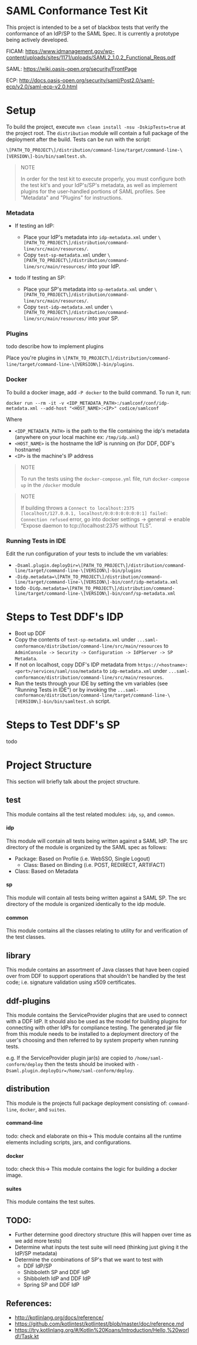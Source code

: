 # SAML Conformance Test Kit
This project is intended to be a set of blackbox tests that verify the conformance of an IdP/SP to the SAML Spec.
It is currently a prototype being actively developed.

FICAM: https://www.idmanagement.gov/wp-content/uploads/sites/1171/uploads/SAML2_1.0.2_Functional_Reqs.pdf

SAML: https://wiki.oasis-open.org/security/FrontPage

ECP: http://docs.oasis-open.org/security/saml/Post2.0/saml-ecp/v2.0/saml-ecp-v2.0.html

# Setup
To build the project, execute `mvn clean install -nsu -DskipTests=true` at the project root.
The `distribution` module will contain a full package of the deployment after the build.
Tests can be run with the script:

`\[PATH_TO_PROJECT\]/distribution/command-line/target/command-line-\[VERSION\]-bin/bin/samltest.sh`.

>NOTE
>
>In order for the test kit to execute properly, you must configure both the test kit's and your IdP's/SP's metadata, as well as implement plugins for the user-handled portions of SAML profiles.
>See "Metadata" and "Plugins" for instructions.

### Metadata
 * If testing an IdP:
   * Place your IdP's metadata into `idp-metadata.xml` under `\[PATH_TO_PROJECT\]/distribution/command-line/src/main/resources/`.
   * Copy `test-sp-metadata.xml` under `\[PATH_TO_PROJECT\]/distribution/command-line/src/main/resources/` into your IdP.
  
 * todo If testing an SP:
   * Place your SP's metadata into `sp-metadata.xml` under `\[PATH_TO_PROJECT\]/distribution/command-line/src/main/resources/`.
   * Copy `test-idp-metadata.xml` under `\[PATH_TO_PROJECT\]/distribution/command-line/src/main/resources/` into your SP.
   
### Plugins
todo describe how to implement plugins

Place you're plugins in `\[PATH_TO_PROJECT\]/distribution/command-line/target/command-line-\[VERSION\]-bin/plugins`.

### Docker
To build a docker image, add `-P docker` to the build command. To run it, run:

`docker run --rm -it -v <IDP_METADATA_PATH>:/samlconf/conf/idp-metadata.xml --add-host "<HOST_NAME>:<IP>" codice/samlconf`

Where 
* `<IDP_METADATA_PATH>` is the path to the file containing the idp's metadata (anywhere on your local machine ex: `/tmp/idp.xml`)
* `<HOST_NAME>` is the hostname the IdP is running on (for DDF, DDF's hostname)
* `<IP>` is the machine's IP address

>NOTE
>
>To run the tests using the `docker-compose.yml` file, run `docker-compose up` in the `/docker` module

>NOTE
>
>If building throws a `Connect to localhost:2375 [localhost/127.0.0.1, localhost/0:0:0:0:0:0:0:1] failed: Connection refused`
error, go into docker settings &rarr; general &rarr; enable “Expose daemon to tcp://localhost:2375 without TLS”.

### Running Tests in IDE

Edit the run configuration of your tests to include the vm variables:

* `-Dsaml.plugin.deployDir=\[PATH_TO_PROJECT\]/distribution/command-line/target/command-line-\[VERSION\]-bin/plugins`
* `-Didp.metadata=\[PATH_TO_PROJECT\]/distribution/command-line/target/command-line-\[VERSION\]-bin/conf/idp-metadata.xml`
* todo `-Didp.metadata=\[PATH_TO_PROJECT\]/distribution/command-line/target/command-line-\[VERSION\]-bin/conf/sp-metadata.xml`

# Steps to Test DDF's IDP
* Boot up DDF
* Copy the contents of `test-sp-metadata.xml` under `...saml-conformance/distribution/command-line/src/main/resources` to `AdminConsole -> Security -> Configuration -> IdPServer -> SP Metadata`.
* If not on localhost, copy DDF's IDP metadata from `https://<hostname>:<port>/services/saml/sso/metadata` to `idp-metadata.xml` under `...saml-conformance/distribution/command-line/src/main/resources`.
* Run the tests through your IDE by setting the vm variables (see "Running Tests in IDE") or by invoking the `...saml-conformance/distribution/command-line/target/command-line-\[VERSION\]-bin/bin/samltest.sh` script.

# Steps to Test DDF's SP
todo

# Project Structure
This section will briefly talk about the project structure.

## test
This module contains all the test related modules: `idp`, `sp`, and `common`.

#### idp
This module will contain all tests being written against a SAML IdP. The src directory of the module is organized by the SAML spec as follows:
* Package: Based on Profile (i.e. WebSSO, Single Logout)
  * Class: Based on Binding (i.e. POST, REDIRECT, ARTIFACT)
* Class: Based on Metadata

#### sp
This module will contain all tests being written against a SAML SP. The src directory of the module is organized identically to the idp module.

#### common
This module contains all the classes relating to utility for and verification of the test classes.

## library
This module contains an assortment of Java classes that have been copied over from DDF to support operations that shouldn't be handled by the test code; i.e. signature validation using x509 certificates.

## ddf-plugins
This module contains the ServiceProvider plugins that are used to connect with
a DDF IdP. It should also be used as the model for building plugins for connecting
with other IdPs for compliance testing. The generated jar file from this module
needs to be installed to a deployment directory of the user's choosing and then
referred to by system property when running tests.

e.g. If the ServiceProvider plugin jar(s) are copied to `/home/saml-conform/deploy`
then the tests should be invoked with `-Dsaml.plugin.deployDir=/home/saml-conform/deploy`.

## distribution
This module is the projects full package deployment consisting of: `command-line`, `docker`, and `suites`.

#### command-line
todo: check and elaborate on this&rarr; This module contains all the runtime elements including scripts, jars, and configurations.

#### docker
todo: check this&rarr; This module contains the logic for building a docker image.

#### suites
This module contains the test suites.

## TODO:
- Further determine good directory structure (this will happen over time as we add more tests)
- Determine what inputs the test suite will need (thinking just giving it the IdP/SP metadata)
- Determine the combinations of SP's that we want to test with
  - DDF IdP/SP
  - Shibboleth SP and DDF IdP
  - Shibboleth IdP and DDF IdP
  - Spring SP and DDF IdP

## References:
 - http://kotlinlang.org/docs/reference/
 - https://github.com/kotlintest/kotlintest/blob/master/doc/reference.md
 - https://try.kotlinlang.org/#/Kotlin%20Koans/Introduction/Hello,%20world!/Task.kt